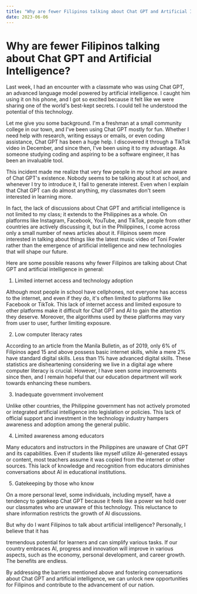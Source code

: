 ```yaml
---
title: "Why are fewer Filipinos talking about Chat GPT and Artificial Intelligence?"
date: 2023-06-06
---
```


# Why are fewer Filipinos talking about Chat GPT and Artificial Intelligence?

Last week, I had an encounter with a classmate who was using Chat GPT, an advanced language model powered by artificial intelligence. I caught him using it on his phone, and I got so excited because it felt like we were sharing one of the world's best-kept secrets. I could tell he understood the potential of this technology.

Let me give you some background. I'm a freshman at a small community college in our town, and I've been using Chat GPT mostly for fun. Whether I need help with research, writing essays or emails, or even coding assistance, Chat GPT has been a huge help. I discovered it through a TikTok video in December, and since then, I've been using it to my advantage. As someone studying coding and aspiring to be a software engineer, it has been an invaluable tool.

This incident made me realize that very few people in my school are aware of Chat GPT's existence. Nobody seems to be talking about it at school, and whenever I try to introduce it, I fail to generate interest. Even when I explain that Chat GPT can do almost anything, my classmates don't seem interested in learning more.

In fact, the lack of discussions about Chat GPT and artificial intelligence is not limited to my class; it extends to the Philippines as a whole. On platforms like Instagram, Facebook, YouTube, and TikTok, people from other countries are actively discussing it, but in the Philippines, I come across only a small number of news articles about it. Filipinos seem more interested in talking about things like the latest music video of Toni Fowler rather than the emergence of artificial intelligence and new technologies that will shape our future.

Here are some possible reasons why fewer Filipinos are talking about Chat GPT and artificial intelligence in general:

1. Limited internet access and technology adoption

Although most people in school have cellphones, not everyone has access to the internet, and even if they do, it's often limited to platforms like Facebook or TikTok. This lack of internet access and limited exposure to other platforms make it difficult for Chat GPT and AI to gain the attention they deserve. Moreover, the algorithms used by these platforms may vary from user to user, further limiting exposure.

2. Low computer literacy rates

According to an article from the Manila Bulletin, as of 2019, only 6% of Filipinos aged 15 and above possess basic internet skills, while a mere 2% have standard digital skills. Less than 1% have advanced digital skills. These statistics are disheartening considering we live in a digital age where computer literacy is crucial. However, I have seen some improvements since then, and I remain hopeful that our education department will work towards enhancing these numbers.

3. Inadequate government involvement

Unlike other countries, the Philippine government has not actively promoted or integrated artificial intelligence into legislation or policies. This lack of official support and investment in the technology industry hampers awareness and adoption among the general public.

4. Limited awareness among educators

Many educators and instructors in the Philippines are unaware of Chat GPT and its capabilities. Even if students like myself utilize AI-generated essays or content, most teachers assume it was copied from the internet or other sources. This lack of knowledge and recognition from educators diminishes conversations about AI in educational institutions.

5. Gatekeeping by those who know

On a more personal level, some individuals, including myself, have a tendency to gatekeep Chat GPT because it feels like a power we hold over our classmates who are unaware of this technology. This reluctance to share information restricts the growth of AI discussions.

But why do I want Filipinos to talk about artificial intelligence? Personally, I believe that it has

 tremendous potential for learners and can simplify various tasks. If our country embraces AI, progress and innovation will improve in various aspects, such as the economy, personal development, and career growth. The benefits are endless.

By addressing the barriers mentioned above and fostering conversations about Chat GPT and artificial intelligence, we can unlock new opportunities for Filipinos and contribute to the advancement of our nation.
